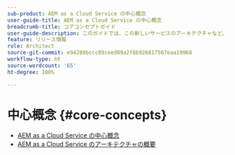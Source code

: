 ```yaml
---
sub-product: AEM as a Cloud Service の中心概念
user-guide-title: AEM as a Cloud Service の中心概念
breadcrumb-title: コアコンセプトガイド
user-guide-description: このガイドでは、この新しいサービスのアーキテクチャなど、Adobe Experience Manager as a Cloud Service の中心概念について紹介します。
feature: リリース情報
role: Architect
source-git-commit: e94289bccc09ceed89a2f8b926817507eaa19968
workflow-type: ht
source-wordcount: '65'
ht-degree: 100%

---
```



# 中心概念 {#core-concepts}

+ [AEM as a Cloud Service の中心概念](/help/core-concepts/home.md)
+ [AEM as a Cloud Service のアーキテクチャの概要](architecture.md)